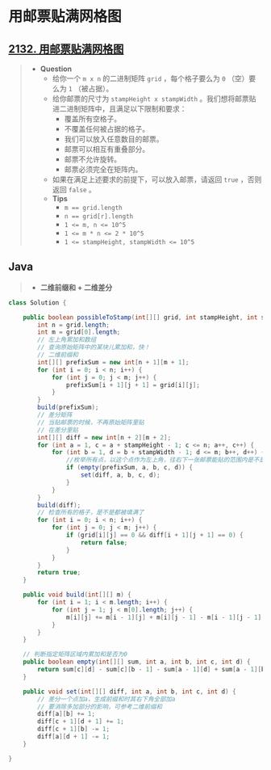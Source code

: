 # 用邮票贴满网格图

## [2132. 用邮票贴满网格图](https://leetcode.cn/problems/stamping-the-grid/)

> - **Question**
>   - 给你一个 `m x n` 的二进制矩阵 `grid` ，每个格子要么为 `0` （空）要么为 `1` （被占据）。
>   - 给你邮票的尺寸为 `stampHeight x stampWidth` 。我们想将邮票贴进二进制矩阵中，且满足以下限制和要求：
>     - 覆盖所有空格子。
>     - 不覆盖任何被占据的格子。
>     - 我们可以放入任意数目的邮票。
>     - 邮票可以相互有重叠部分。
>     - 邮票不允许旋转。
>     - 邮票必须完全在矩阵内。
>   - 如果在满足上述要求的前提下，可以放入邮票，请返回 `true` ，否则返回 `false` 。
>   - **Tips**
>     - `m == grid.length`
>     - `n == grid[r].length`
>     - `1 <= m, n <= 10^5`
>     - `1 <= m * n <= 2 * 10^5`
>     - `1 <= stampHeight, stampWidth <= 10^5`

## Java

> - **二维前缀和 + 二维差分**

```java
class Solution {

    public boolean possibleToStamp(int[][] grid, int stampHeight, int stampWidth) {
        int n = grid.length;
        int m = grid[0].length;
        // 左上角累加和数组
        // 查询原始矩阵中的某块儿累加和，快！
        // 二维前缀和
        int[][] prefixSum = new int[n + 1][m + 1];
        for (int i = 0; i < n; i++) {
            for (int j = 0; j < m; j++) {
                prefixSum[i + 1][j + 1] = grid[i][j];
            }
        }
        build(prefixSum);
        // 差分矩阵
        // 当贴邮票的时候，不再原始矩阵里贴
        // 在差分里贴
        int[][] diff = new int[n + 2][m + 2];
        for (int a = 1, c = a + stampHeight - 1; c <= n; a++, c++) {
            for (int b = 1, d = b + stampWidth - 1; d <= m; b++, d++) {
                //枚举所有点，以这个点作为左上角，往右下一张邮票能贴的范围内是不是全是0，是就贴一张邮票
                if (empty(prefixSum, a, b, c, d)) {
                    set(diff, a, b, c, d);
                }
            }
        }
        build(diff);
        // 检查所有的格子，是不是都被填满了
        for (int i = 0; i < n; i++) {
            for (int j = 0; j < m; j++) {
                if (grid[i][j] == 0 && diff[i + 1][j + 1] == 0) {
                    return false;
                }
            }
        }
        return true;
    }

    public void build(int[][] m) {
        for (int i = 1; i < m.length; i++) {
            for (int j = 1; j < m[0].length; j++) {
                m[i][j] += m[i - 1][j] + m[i][j - 1] - m[i - 1][j - 1];
            }
        }
    }

    // 判断指定矩阵区域内累加和是否为0
    public boolean empty(int[][] sum, int a, int b, int c, int d) {
        return sum[c][d] - sum[c][b - 1] - sum[a - 1][d] + sum[a - 1][b - 1] == 0;
    }

    public void set(int[][] diff, int a, int b, int c, int d) {
        // 差分一个点加a，生成前缀和时其右下角全部加a
        // 要消除多加部分的影响，可参考二维前缀和
        diff[a][b] += 1;
        diff[c + 1][d + 1] += 1;
        diff[c + 1][b] -= 1;
        diff[a][d + 1] -= 1;
    }

}
```

